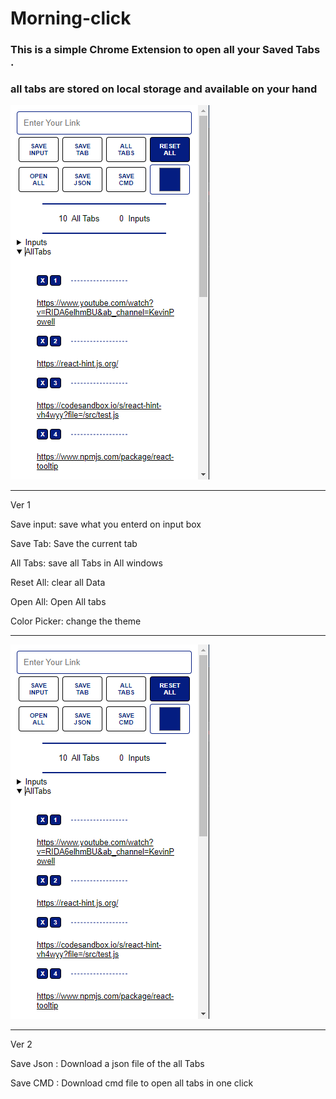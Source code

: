 # Morning-click
### This is a simple Chrome Extension to open all your Saved Tabs .
### all tabs are stored on local storage and available on your hand



![alt text](Screenshot-ver1.png "This is the chrome extension Screenshot")


----------
Ver 1




Save input:  save what you enterd on input box

Save Tab:  Save the current tab

All Tabs:  save all Tabs in All windows

Reset All:  clear all Data

Open All:  Open All tabs 

Color Picker:  change the theme


-------------------------------------------------------------------------
![alt text](Screenshot-ver2.png "This is the chrome extension Screenshot")


----------
Ver 2

Save Json : Download a json file of the all Tabs

Save CMD : Download cmd file to open all tabs in one click

